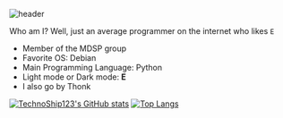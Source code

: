 ![header](https://capsule-render.vercel.app/api?type=rect&color=gradient&height=200&section=footer&text=TechnoShip123&fontSize=70)

Who am I? Well, just an average programmer on the internet who likes `E`
- Member of the MDSP group
- Favorite OS: Debian
- Main Programming Language: Python
- Light mode or Dark mode: **E**
- I also go by Thonk

[![TechnoShip123's GitHub stats](https://github-readme-stats.vercel.app/api?username=TechnoShip123&count_private=true&show_icons=true&theme=calm&cache_seconds=7200)](https://github.com/technoship123/technoship123)
[![Top Langs](https://github-readme-stats.vercel.app/api/top-langs/?username=TechnoShip123&count_private=true&theme=calm&cache_seconds=7201)](https://github.com/technoship123/technoship123)

<!--
**TechnoShip123/TechnoShip123** is a ✨ _special_ ✨ repository because its `README.md` (this file) appears on your GitHub profile.

